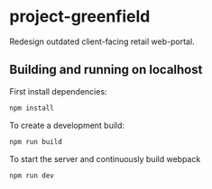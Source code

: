 # project-greenfield

Redesign outdated client-facing retail web-portal.

## Building and running on localhost

First install dependencies:

```sh
npm install
```

To create a development build:

```sh
npm run build
```

To start the server and continuously build webpack

```sh
npm run dev
```
